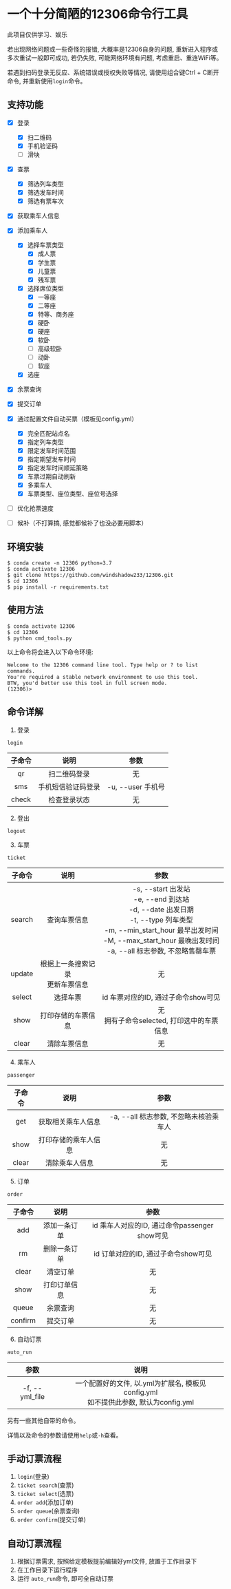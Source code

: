 # 一个十分简陋的12306命令行工具

此项目仅供学习、娱乐

若出现网络问题或一些奇怪的报错, 大概率是12306自身的问题, 重新进入程序或多次重试一般即可成功, 若仍失败, 可能网络环境有问题, 考虑重启、重连WiFi等。

若遇到扫码登录无反应、系统错误或授权失败等情况, 请使用组合键Ctrl + C断开命令, 并重新使用```login```命令。

## 支持功能

- [x] 登录
  - [x] 扫二维码
  - [x] 手机验证码
  - [ ] 滑块
- [x] 查票
  - [x] 筛选列车类型
  - [x] 筛选发车时间
  - [x] 筛选有票车次
- [x] 获取乘车人信息
- [x] 添加乘车人
  - [x] 选择车票类型
    - [x] 成人票
    - [x] 学生票
    - [x] 儿童票
    - [x] 残军票
  - [x] 选择席位类型
    - [x] 一等座
    - [x] 二等座
    - [x] 特等、商务座
    - [x] 硬卧
    - [x] 硬座
    - [x] 软卧
    - [ ] 高级软卧
    - [ ] 动卧
    - [ ] 软座
  - [x] 选座
- [x] 余票查询
- [x] 提交订单
- [x] 通过配置文件自动买票（模板见config.yml）
  - [x] 完全匹配站点名
  - [x] 指定列车类型
  - [x] 限定发车时间范围
  - [x] 指定期望发车时间
  - [x] 指定发车时间顺延策略
  - [x] 车票过期自动刷新
  - [x] 多乘车人
  - [x] 车票类型、座位类型、座位号选择
- [ ] 优化抢票速度
- [ ] 候补（不打算搞, 感觉都候补了也没必要用脚本）


## 环境安装
```shell
$ conda create -n 12306 python=3.7
$ conda activate 12306
$ git clone https://github.com/windshadow233/12306.git
$ cd 12306
$ pip install -r requirements.txt
```

## 使用方法
```shell
$ conda activate 12306
$ cd 12306
$ python cmd_tools.py
```
以上命令将会进入以下命令环境:
```
Welcome to the 12306 command line tool. Type help or ? to list commands.
You're required a stable network environment to use this tool.
BTW, you'd better use this tool in full screen mode.
(12306)>
```
## 命令详解

1. 登录

```login```

|子命令|说明|参数|
|:---:|:---:|:---:|
|qr|扫二维码登录|无|
|sms|手机短信验证码登录|-u, --user 手机号|
|check|检查登录状态|无|
2. 登出

```logout```

3. 车票

```ticket```

|子命令|说明|参数|
|:---:|:---:|:---:|
|search|查询车票信息|-s, --start 出发站<br>-e, --end 到达站<br>-d, --date 出发日期<br>-t, --type 列车类型<br>-m, --min_start_hour 最早出发时间<br>-M, --max_start_hour 最晚出发时间<br>-a, --all 标志参数, 不忽略售罄车票|
|update|根据上一条搜索记录<br>更新车票信息|无|
|select|选择车票|id 车票对应的ID, 通过子命令show可见|
|show|打印存储的车票信息|无<br>拥有子命令selected, 打印选中的车票信息|
|clear|清除车票信息|无|
4. 乘车人

```passenger```

|子命令|说明|参数|
|:---:|:---:|:---:|
|get|获取相关乘车人信息|-a, --all 标志参数, 不忽略未核验乘车人|
|show|打印存储的乘车人信息|无|
|clear|清除乘车人信息|无|

5. 订单

```order```

|子命令|说明|参数|
|:---:|:---:|:---:|
|add|添加一条订单|id 乘车人对应的ID, 通过命令passenger show可见|
|rm|删除一条订单|id 订单对应的ID, 通过子命令show可见|
|clear|清空订单|无|
|show|打印订单信息|无|
|queue|余票查询|无|
|confirm|提交订单|无|

6. 自动订票

```auto_run```

|参数|说明|
|:---:|:---:|
|-f, --yml_file|一个配置好的文件, 以.yml为扩展名, 模板见config.yml<br>如不提供此参数, 默认为config.yml|
另有一些其他自带的命令。

详情以及命令的参数请使用```help```或```-h```查看。
## 手动订票流程

1. ```login```(登录)
2. ```ticket search```(查票)
3. ```ticket select```(选票)
4. ```order add```(添加订单)
5. ```order queue```(余票查询)
6. ```order confirm```(提交订单)

## 自动订票流程
1. 根据订票需求, 按照给定模板提前编辑好yml文件, 放置于工作目录下
2. 在工作目录下运行程序
3. 运行 ```auto_run```命令, 即可全自动订票
